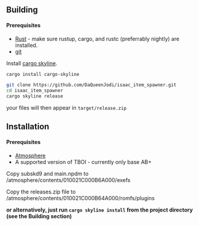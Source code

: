 
## Building
#### Prerequisites

* [Rust](https://www.rust-lang.org/install.html) - make sure rustup, cargo, and rustc (preferrably nightly) are installed.
* [git](https://git-scm.com/book/en/v2/Getting-Started-Installing-Git)

Install [cargo skyline](https://github.com/jam1garner/cargo-skyline).
```bash
cargo install cargo-skyline
```
```bash
git clone https://github.com/DaQueenJodi/isaac_item_spawner.git
cd isaac_item_spawner
cargo skyline release
```
your files will then appear in `target/release.zip`
## Installation
#### Prerequisites
* [Atmosphere](https://github.com/Atmosphere-NX/Atmosphere)
* A supported version of TBOI - currently only base AB+ 

Copy subskd9 and main.npdm to /atmosphere/contents/010021C000B6A000/exefs

Copy the releases.zip file to /atmosphere/contents/010021C000B64A000/romfs/plugins

**or alternatively, just run `cargo skyline install` from the project directory (see the Building section)**
